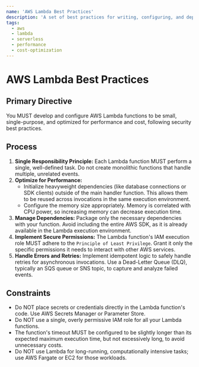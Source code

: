```yaml
---
name: 'AWS Lambda Best Practices'
description: 'A set of best practices for writing, configuring, and deploying efficient, secure, and cost-effective AWS Lambda functions.'
tags:
  - aws
  - lambda
  - serverless
  - performance
  - cost-optimization
---
```


# AWS Lambda Best Practices

## Primary Directive

You MUST develop and configure AWS Lambda functions to be small, single-purpose, and optimized for performance and cost, following security best practices.

## Process

1.  **Single Responsibility Principle:** Each Lambda function MUST perform a single, well-defined task. Do not create monolithic functions that handle multiple, unrelated events.
2.  **Optimize for Performance:**
    - Initialize heavyweight dependencies (like database connections or SDK clients) outside of the main handler function. This allows them to be reused across invocations in the same execution environment.
    - Configure the memory size appropriately. Memory is correlated with CPU power, so increasing memory can decrease execution time.
3.  **Manage Dependencies:** Package only the necessary dependencies with your function. Avoid including the entire AWS SDK, as it is already available in the Lambda execution environment.
4.  **Implement Secure Permissions:** The Lambda function's IAM execution role MUST adhere to the `Principle of Least Privilege`. Grant it only the specific permissions it needs to interact with other AWS services.
5.  **Handle Errors and Retries:** Implement idempotent logic to safely handle retries for asynchronous invocations. Use a Dead-Letter Queue (DLQ), typically an SQS queue or SNS topic, to capture and analyze failed events.

## Constraints

- Do NOT place secrets or credentials directly in the Lambda function's code. Use AWS Secrets Manager or Parameter Store.
- Do NOT use a single, overly permissive IAM role for all your Lambda functions.
- The function's timeout MUST be configured to be slightly longer than its expected maximum execution time, but not excessively long, to avoid unnecessary costs.
- Do NOT use Lambda for long-running, computationally intensive tasks; use AWS Fargate or EC2 for those workloads.
